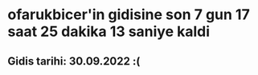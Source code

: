 # ofarukbicer'in gidisine son 7 gun 17 saat 25 dakika 13 saniye kaldi

## Gidis tarihi: 30.09.2022 :(
